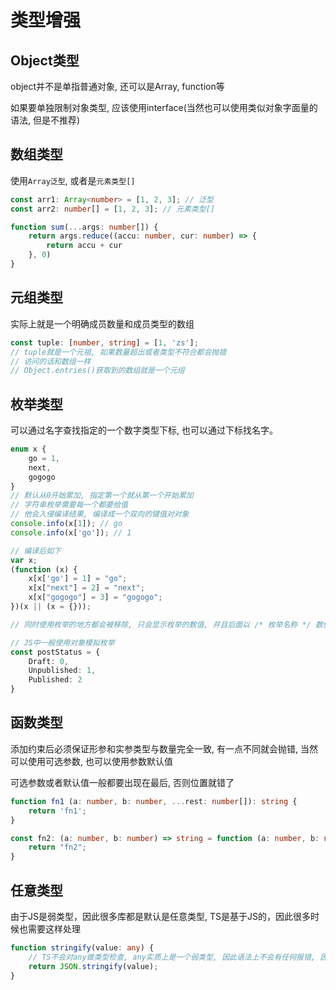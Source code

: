 # 类型增强

## Object类型

object并不是单指普通对象, 还可以是Array, function等

如果要单独限制对象类型, 应该使用interface(当然也可以使用类似对象字面量的语法, 但是不推荐)

## 数组类型

使用`Array泛型`, 或者是`元素类型[]`

```typeScript
const arr1: Array<number> = [1, 2, 3]; // 泛型
const arr2: number[] = [1, 2, 3]; // 元素类型[]

function sum(...args: number[]) {
    return args.reduce((accu: number, cur: number) => {
        return accu + cur
    }, 0)
}
```

## 元组类型

实际上就是一个明确成员数量和成员类型的数组

```typeScript
const tuple: [number, string] = [1, 'zs'];
// tuple就是一个元祖, 如果数量超出或者类型不符合都会抛错
// 访问的话和数组一样
// Object.entries()获取到的数组就是一个元组
```
## 枚举类型

可以通过名字查找指定的一个数字类型下标, 也可以通过下标找名字。

```typeScript
enum x {
    go = 1,
    next,
    gogogo
}
// 默认从0开始累加, 指定第一个就从第一个开始累加
// 字符串枚举需要每一个都要给值
// 他会入侵编译结果, 编译成一个双向的键值对对象
console.info(x[1]); // go
console.info(x['go']); // 1

// 编译后如下
var x;
(function (x) {
    x[x['go'] = 1] = "go";
    x[x["next"] = 2] = "next";
    x[x["gogogo"] = 3] = "gogogo";
})(x || (x = {}));

// 同时使用枚举的地方都会被移除, 只会显示枚举的数值, 并且后面以 /* 枚举名称 */ 数值 / 数值 / 数值 ... 这样的注释表示

// JS中一般使用对象模拟枚举
const postStatus = {
    Draft: 0,
    Unpublished: 1,
    Published: 2
}
```

## 函数类型

添加约束后必须保证形参和实参类型与数量完全一致, 有一点不同就会抛错, 当然可以使用可选参数, 也可以使用参数默认值

可选参数或者默认值一般都要出现在最后, 否则位置就错了

```typeScript
function fn1 (a: number, b: number, ...rest: number[]): string {
    return 'fn1';
}

const fn2: (a: number, b: number) => string = function (a: number, b: number): string {
    return "fn2";
}

```

## 任意类型

由于JS是弱类型，因此很多库都是默认是任意类型, TS是基于JS的，因此很多时候也需要这样处理

```typeScript
function stringify(value: any) {
    // TS不会对any做类型检查, any实质上是一个弱类型, 因此语法上不会有任何报错, 因此还是会存在类型安全的问题, 需要自己做好类型判断
    return JSON.stringify(value);
}
```